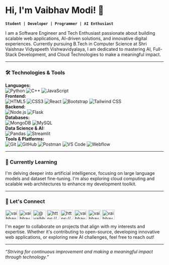 # Hi, I'm Vaibhav Modi! 👋

**`Student | Developer | Programmer | AI Enthusiast`**

<p>I am a Software Engineer and Tech Enthusiast passionate about building scalable web applications, AI-driven solutions, and innovative digital experiences. Currently pursuing B.Tech in Computer Science at Shri Vaishnav Vidyapeeth Vishwavidyalaya, I am dedicated to mastering AI, Full-Stack Development, and Cloud Technologies to make a meaningful impact.</p>

---

### 🛠️ Technologies & Tools

 **Languages:**  
 ![Python](https://img.shields.io/badge/Python-3776AB?style=flat&logo=python&logoColor=white)  ![C++](https://img.shields.io/badge/C++-00599C?style=flat&logo=c%2B%2B&logoColor=white)   ![JavaScript](https://img.shields.io/badge/JavaScript-F7DF1E?style=flat&logo=javascript&logoColor=black)  
 **Frontend:**  
  ![HTML5](https://img.shields.io/badge/HTML5-E34F26?style=flat&logo=html5&logoColor=white)  ![CSS3](https://img.shields.io/badge/CSS3-1572B6?style=flat&logo=css3&logoColor=white)  ![React](https://img.shields.io/badge/React-61DAFB?style=flat&logo=react&logoColor=black)  ![Bootstrap](https://img.shields.io/badge/Bootstrap-563D7C?style=flat&logo=bootstrap&logoColor=white) ![Tailwind CSS](https://img.shields.io/badge/Tailwind_CSS-06B6D4?style=flat&logo=tailwindcss&logoColor=white)  
**Backend:**  
  ![Node.js](https://img.shields.io/badge/Node.js-339933?style=flat&logo=nodedotjs&logoColor=white)  ![Flask](https://img.shields.io/badge/Flask-000000?style=flat&logo=flask&logoColor=white)  
**Databases:**  
![MongoDB](https://img.shields.io/badge/MongoDB-47A248?style=flat&logo=mongodb&logoColor=white) ![MySQL](https://img.shields.io/badge/MySQL-4479A1?style=flat&logo=mysql&logoColor=white)  
**Data Science & AI:**  
  ![Pandas](https://img.shields.io/badge/Pandas-150458?style=flat&logo=pandas&logoColor=white) ![Streamlit](https://img.shields.io/badge/Streamlit-FF4B4B?style=flat&logo=streamlit&logoColor=white)  
**Tools & Platforms:**  
  ![Git](https://img.shields.io/badge/Git-F05032?style=flat&logo=git&logoColor=white) ![GitHub](https://img.shields.io/badge/GitHub-181717?style=flat&logo=github&logoColor=white) ![Postman](https://img.shields.io/badge/Postman-FF6C37?style=flat&logo=postman&logoColor=white) ![VS Code](https://img.shields.io/badge/VS_Code-007ACC?style=flat&logo=visualstudiocode&logoColor=white)  ![Webflow](https://img.shields.io/badge/Webflow-4353FF?style=flat&logo=webflow&logoColor=white)


---

### 🌱 Currently Learning

I'm delving deeper into artificial intelligence, focusing on large language models and dataset fine-tuning. I'm also exploring cloud computing and scalable web architectures to enhance my development toolkit.

---

### 🤝 Let's Connect
<p align="left">
<a href="https://codepen.io/vaibhavmodi45" target="blank"><img align="center" src="https://raw.githubusercontent.com/rahuldkjain/github-profile-readme-generator/master/src/images/icons/Social/codepen.svg" alt="vaibhavmodi45" height="30" width="40" /></a>
<a href="https://dev.to/vaibhavmodi45" target="blank"><img align="center" src="https://raw.githubusercontent.com/rahuldkjain/github-profile-readme-generator/master/src/images/icons/Social/devto.svg" alt="vaibhavmodi45" height="30" width="40" /></a>
<a href="https://twitter.com/@vaibhav35785090" target="blank"><img align="center" src="https://raw.githubusercontent.com/rahuldkjain/github-profile-readme-generator/master/src/images/icons/Social/twitter.svg" alt="@vaibhav35785090" height="30" width="40" /></a>
<a href="https://linkedin.com/in/https://www.linkedin.com/in/vaibhav-modi-59a775244" target="blank"><img align="center" src="https://raw.githubusercontent.com/rahuldkjain/github-profile-readme-generator/master/src/images/icons/Social/linked-in-alt.svg" alt="https://www.linkedin.com/in/vaibhav-modi-59a775244" height="30" width="40" /></a>
<a href="https://stackoverflow.com/users/https://stackoverflow.com/users/22455642/vaibhav-modi" target="blank"><img align="center" src="https://raw.githubusercontent.com/rahuldkjain/github-profile-readme-generator/master/src/images/icons/Social/stack-overflow.svg" alt="https://stackoverflow.com/users/22455642/vaibhav-modi" height="30" width="40" /></a>
<a href="https://kaggle.com/vaibhavmodi45" target="blank"><img align="center" src="https://raw.githubusercontent.com/rahuldkjain/github-profile-readme-generator/master/src/images/icons/Social/kaggle.svg" alt="vaibhavmodi45" height="30" width="40" /></a>
<a href="https://fb.com/vaibhav.modi.948" target="blank"><img align="center" src="https://raw.githubusercontent.com/rahuldkjain/github-profile-readme-generator/master/src/images/icons/Social/facebook.svg" alt="vaibhav.modi.948" height="30" width="40" /></a>
<a href="https://instagram.com/vaibhav_modi_45" target="blank"><img align="center" src="https://raw.githubusercontent.com/rahuldkjain/github-profile-readme-generator/master/src/images/icons/Social/instagram.svg" alt="vaibhav_modi_45" height="30" width="40" /></a>
</p>



I'm eager to collaborate on projects that align with my interests and expertise. Whether it's contributing to open-source, developing innovative web applications, or exploring new AI challenges, feel free to reach out!

---

*“Striving for continuous improvement and making a meaningful impact through technology.”*
